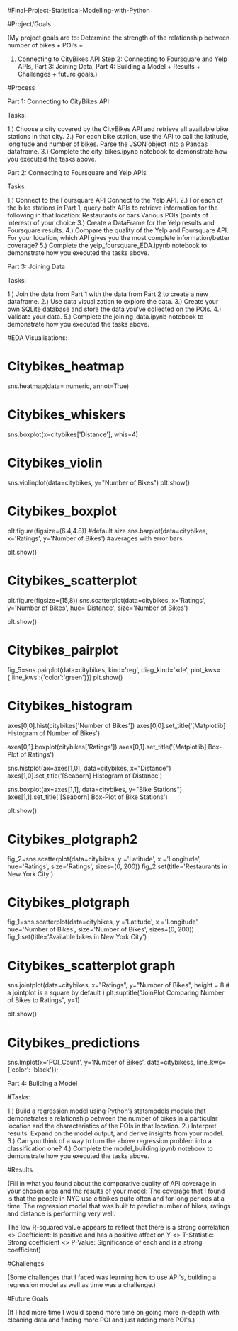 #Final-Project-Statistical-Modelling-with-Python

#Project/Goals

(My project goals are to: Determine the strength of the relationship between number of bikes + POI’s +
1. Connecting to CityBikes API Step 2: Connecting to Foursquare and Yelp APIs, Part 3: Joining Data, Part 4: Building a Model + Results + Challenges + future goals.)

#Process

Part 1: Connecting to CityBikes API

Tasks:

1.) Choose a city covered by the CityBikes API and retrieve all available bike stations in that city. 2.) For each bike station, use the API to call the latitude, longitude and number of bikes. Parse the JSON object into a Pandas dataframe. 3.) Complete the city_bikes.ipynb notebook to demonstrate how you executed the tasks above.

Part 2: Connecting to Foursquare and Yelp APIs

Tasks:

1.) Connect to the Foursquare API Connect to the Yelp API. 2.) For each of the bike stations in Part 1, query both APIs to retrieve information for the following in that location: Restaurants or bars Various POIs (points of interest) of your choice 3.) Create a DataFrame for the Yelp results and Foursquare results. 4.) Compare the quality of the Yelp and Foursquare API. For your location, which API gives you the most complete information/better coverage? 5.) Complete the yelp_foursquare_EDA.ipynb notebook to demonstrate how you executed the tasks above.

Part 3: Joining Data

Tasks:

1.) Join the data from Part 1 with the data from Part 2 to create a new dataframe. 2.) Use data visualization to explore the data. 3.) Create your own SQLite database and store the data you've collected on the POIs. 4.) Validate your data. 5.) Complete the joining_data.ipynb notebook to demonstrate how you executed the tasks above.

#EDA Visualisations:

# Citybikes_heatmap
sns.heatmap(data= numeric, annot=True)

# Citybikes_whiskers
sns.boxplot(x=citybikes['Distance'], whis=4)

# Citybikes_violin
sns.violinplot(data=citybikes, y="Number of Bikes")
plt.show()

# Citybikes_boxplot
plt.figure(figsize=(6.4,4.8)) #default size
sns.barplot(data=citybikes, x='Ratings', y='Number of Bikes') #averages with error bars

plt.show()

# Citybikes_scatterplot
plt.figure(figsize=(15,8))
sns.scatterplot(data=citybikes, x='Ratings', y='Number of Bikes', hue='Distance', size='Number of Bikes')

plt.show()

# Citybikes_pairplot
fig_5=sns.pairplot(data=citybikes,
                    kind='reg', 
                    diag_kind='kde',
                    plot_kws={'line_kws':{'color':'green'}})
plt.show()

# Citybikes_histogram
axes[0,0].hist(citybikes['Number of Bikes'])
axes[0,0].set_title('[Matplotlib] Histogram of Number of Bikes')

axes[0,1].boxplot(citybikes['Ratings'])
axes[0,1].set_title('[Matplotlib] Box-Plot of Ratings')

sns.histplot(ax=axes[1,0], data=citybikes, x="Distance")
axes[1,0].set_title('[Seaborn] Histogram of Distance')

sns.boxplot(ax=axes[1,1], data=citybikes, y="Bike Stations")
axes[1,1].set_title('[Seaborn] Box-Plot of Bike Stations')

plt.show()

# Citybikes_plotgraph2
fig_2=sns.scatterplot(data=citybikes,
            y ='Latitude',
            x ='Longitude',
            hue='Ratings',
            size='Ratings',
            sizes=(0, 200))
fig_2.set(title='Restaurants in New York City')

# Citybikes_plotgraph
fig_1=sns.scatterplot(data=citybikes,
            y ='Latitude',
            x ='Longitude',
            hue='Number of Bikes',
            size='Number of Bikes',
            sizes=(0, 200))
fig_1.set(title='Available bikes in New York City')

# Citybikes_scatterplot graph
sns.jointplot(data=citybikes, 
              x="Ratings", 
              y="Number of Bikes",
              height = 8    # a jointplot is a square by default 
            )
plt.suptitle("JoinPlot Comparing Number of Bikes to Ratings", y=1)

plt.show()

# Citybikes_predictions
sns.lmplot(x='POI_Count', y='Number of Bikes', data=citybikess, line_kws={'color': 'black'});

Part 4: Building a Model

#Tasks:

1.) Build a regression model using Python’s statsmodels module that demonstrates a relationship between the number of bikes in a particular location and the characteristics of the POIs in that location. 2.) Interpret results. Expand on the model output, and derive insights from your model. 3.) Can you think of a way to turn the above regression problem into a classification one? 4.) Complete the model_building.ipynb notebook to demonstrate how you executed the tasks above.

#Results

(Fill in what you found about the comparative quality of API coverage in your chosen area and the results of your model: The coverage that I found is that the people in NYC use citibikes quite often and for long periods at a time. The regression model that was built to predict number of bikes, ratings and distance is performing very well.

The low R-squared value appears to reflect that there is a strong correlation
<> Coefficient: Is positive and has a positive affect on Y
<> T-Statistic: Strong coefficient
<> P-Value: Significance of each and is a strong coefficient)

#Challenges

(Some challenges that I faced was learning how to use API's, building a regression model as well as time was a challenge.)

#Future Goals

(If I had more time I would spend more time on going more in-depth with cleaning data and finding more POI and just adding more POI's.)
